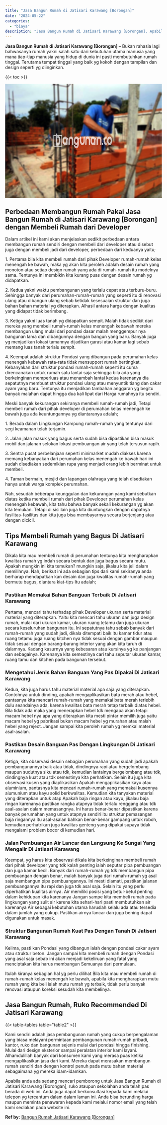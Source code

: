 ```yaml
---
title: "Jasa Bangun Rumah di Jatisari Karawang [Borongan]"
date: "2024-05-22"
categories: 
  - "biaya"
description: "Jasa Bangun Rumah di Jatisari Karawang [Borongan]. Apabila anda ada sedang mencari pemborong untuk Jasa Bangun Rumah di Jatisari Karawang [Borongan], ruko..."
---
```


**Jasa Bangun Rumah di Jatisari Karawang \[Borongan\]** – Bukan rahasia lagi bahwasanya rumah yakni salah satu dari kebutuhan utama manusia yang mana tiap-tiap manusia yang hidup di dunia ini pasti membutuhkan rumah tinggal. Terutama tempat tinggal yang baik yg kokoh dengan tampilan dan design seperti yg diinginkan.

{{< toc >}}

![Jasa Bangun Rumah di Jatisari Karawang [Borongan]](/images/borong-bangunan-17.png)

## Perbedaan Membangun Rumah Pakai Jasa Bangun Rumah di Jatisari Karawang \[Borongan\] dengan Membeli Rumah dari Developer

Dalam artikel ini kami akan menjelaskan sedikit perbedaan antara membangun rumah sendiri dengan membeli dari developer atau disebut juga dengan membeli jadi dari developer, perbedaan dari keduanya yaitu;

1\. Pertama bila kita membeli rumah dari pihak Developer rumah-rumah kelas menengah ke bawah, maka yg akan kita peroleh adalah desain rumah yang monoton atau setiap design rumah yang ada di rumah-rumah itu modelnya sama. Tentunya ini membikin kita kurang puas dengan desain rumah yg didapatkan.

2\. Kedua yakni waktu pembangunan yang terlalu cepat atau terburu-buru. Sehingga banyak dari perumahan-rumah-rumah yang seperti itu di renovasi ulang atau dibangun ulang sebab ketidak kesesuaian struktur dan juga bahan bahan material yg diterapkan. Alhasil antara harga dengan kualitas yang didapat tidak berimbang.

3\. Ketiga yakni luas tanah yg didapatkan sempit. Malah tidak sedikit dari mereka yang membeli rumah-rumah kelas menengah kebawah mereka membangun ulang mulai dari pondasi dasar malah menggempur nya bangunan lama dan dibangunnya dengan bangun yang baru. Banyak juga yg menjadikan lokasi tamannya dijadikan garasi atau kamar lagi sebab memang luas tanah terlalu sempit.

4\. Keempat adalah struktur Pondasi yang dibangun pada perumahan kelas menengah kebawah rata-rata tidak mensupport rumah bertingkat. Kebanyakan dari struktur pondasi rumah-rumah seperti itu cuma direncanakan untuk rumah satu lantai saja sehingga bila ada yang berkeinginan memperluas atau menambah lantai kedua karenanya dia sepatutnya membuat struktur pondasi ulang atau menyuntik tiang dan cakar ayam yang baru. Tentunya itu menjadikan tambahan anggaran yg begitu banyak malahan dapat hingga dua kali lipat dari Harga rumahnya itu sendiri.

Meski banyak kekurangan sekiranya membeli rumah-rumah jadi, Tetapi membeli rumah dari pihak developer di perumahan kelas menengah ke bawah juga ada keuntungannya yg diantaranya adalah;

1\. Berada dalam Lingkungan Kampung rumah-rumah yang tentunya dari segi keamanan telah terjamin.

2\. Jalan jalan masuk yang bagus serta sudah bisa dipastikan bisa masuk mobil dan jalanan selokan lokasi pembuangan air yang telah tersusun rapih.

3\. Sentra pusat perbelanjaan seperti minimarket mudah diakses karena memang kebanyakan dari perumahan kelas menengah ke bawah hari ini sudah disediakan sedemikian rupa yang menjadi orang lebih berminat untuk membeli.

4\. Taman bermain, mesjid dan lapangan olahraga yang telah disediakan hanya untuk warga komplek perumahan.

Nah, sesudah beberapa keunggulan dan kekurangan yang kami sebutkan diatas ketika membeli rumah dari pihak Developer perumahan kelas menengah kebawah, kita tahu bahwa banyak sekali kekurangan yg akan kita temukan. Tetapi di sisi lain juga kita diuntungkan dengan dapatnya fasilitas-fasilitas dan kita juga bisa membayarnya secara berjenjang atau dengan dicicil.

## Tips Membeli Rumah yang Bagus Di Jatisari Karawang

Dikala kita mau membeli rumah di perumahan tentunya kita mengharapkan kwalitas rumah yg indah secara bentuk dan juga bagus secara mutu. Apakah mungkin ini kita temukan? mungkin saja, jikalau kita jeli dalam memilihnya. Nah, berikut ini ada sebagian tips dari kami sekiranya anda berharap mendapatkan kan desain dan juga kwalitas rumah-rumah yang bermutu bagus, diantara kiat-tips Itu adalah;

### Pastikan Memakai Bahan Banguan Terbaik Di Jatisari Karawang

Pertama, mencari tahu terhadap pihak Developer ukuran serta material material yang diterapkan. Yaitu kita mencari tahu ukuran dan juga design rumah, mulai dari ukuran kamar, ukuran ruang tetamu dan juga ukuran secara keseluruhan bangunan itu. Ini sepatutnya tahu sebab banyak dari rumah-rumah yang sudah jadi, dikala ditempati baik itu kamar tidur atau ruang tetamu juga ruang kitchen nya tidak sesuai dengan gambar maupun tidak sesuai dengan barang-barang interior yang akan kita taruh di dalamnya. Kadang kasurnya yang kebesaran atau kursinya yg ke panjangan dan sebagainya. Karenanya kita semestinya cari tahu seputar ukuran kamar, ruang tamu dan kitchen pada bangunan tersebut.

### Mengetahui Jenis Bahan Banguan Yang Pas Dipakai Di Jatisari Karawang

Kedua, kita juga harus tahu material material apa saja yang diterapkan. Contohnya untuk dinding, apakah mengaplikasikan bata merah atau hebel, pantasnya kita mencari rumah-rumah yang memakai bata merah terlebih dulu seandainya ada, karena kwalitas bata merah tetap terbaik diatas hebel. Bila tidak ada maka yang menerapkan hebel tdk mengapa akan tetapi macam hebel nya apa yang diterapkan kita mesti pintar memilih juga yaitu macam hebel yg pabrikasi bukan macam hebel yg murahan atau malah hebel yang reject. Jangan sampai kita peroleh rumah yg memkai material asal-asalan.

### Pastikan Desain Banguan Pas Dengan Lingkungan Di Jatisari Karawang

Ketiga, kita observasi desain sebagian perumahan yang sudah jadi apakah pembangunannya baik atau tidak, dindingnya rapi atau bergelombang maupun sudutnya siku atau tdk, kemudian lantainya bergelombang atau tdk, dindingnya kuat atau tdk semestinya kita perhatikan. Selain itu juga kita observasi kusen yang diaplikasikan Apakah mengaplikasikan kayu atau aluminium, pantasnya kita mencari rumah-rumah yang memakai kusennya alumunium atau kayu solid berkwalitas. Kemudian kita tanyakan material yang diterapkan untuk atap Apakah baja ringan atau kayu, jikalau baja ringan karenanya pastikan rangka atapnya tidak terlalu renggang atau tdk asal-asalan dalam memasangnya. Ini harus benar-benar dipastikan karena banyak perumahan yang untuk atapnya sendiri itu struktur pemasangan baja ringannya itu asal-asalan bahkan benar-benar gampang untuk roboh, kemudian perhatrikan juga kwalitas genteng yang dipakai supaya tidak mengalami problem bocor di kemudian hari.

### Jalan Pembuangan Air Lancar dan Langsung Ke Sungai Yang Mengalir Di Jatisari Karawang

Keempat, yg harus kita observasi dikala kita berkeinginan membeli rumah dari pihak developer yang tdk kalah penting ialah seputar pipa pembuangan dan juga kamar kecil. Banyak dari rumah-rumah yg tdk membangun pipa pembuangan dengan benar, malah banyak juga dari rumah-rumah yg asal saja membangun pipa pembuangannya. Ini mesti diamati, pastikan jalanan pembuangannya itu rapi dan juga tdk asal saja. Selain itu yang perlu diperhatikan kualitas airnya. Air memiliki posisi yang betul-betul penting dalam kehidupan kita karenanya Jangan sampe kita membeli rumah pada lingkungan yang sulit air karena kita sehari-hari pasti membutuhkan air karenanya Air sebagai kebutuhan utama haruslah selalu ada atau tersedia dalam jumlah yang cukup. Pastikan airnya lancar dan juga bening dapat digunakan untuk masak.

### Struktur Bangunan Rumah Kuat Pas Dengan Tanah Di Jatisari Karawang

Kelima, pasti kan Pondasi yang dibangun ialah dengan pondasi cakar ayam atau struktur beton. Jangan sampai kita membeli rumah dengan Pondasi yang asal saja sebab ini akan menjadi kekeliruan yang fatal yang menciptakan kita harus membangun Semuanya dari permulaan.

Itulah kiranya sebagian hal yg perlu dilihat Bila kita mau membeli rumah di rumah-rumah kelas menengah ke bawah, apabila kita mengharapkan mutu rumah yang kita beli ialah mutu rumah yg terbaik, tidak perlu banyak renovasi ataupun koreksi sesudah kita membelinya.

## Jasa Bangun Rumah, Ruko Recommended Di Jatisari Karawang

{{< table-tables table="table2" >}}

Kami sendiri adalah jasa pembangunan rumah yang cukup berpengalaman yang biasa melayani permintaan pembangunan rumah-rumah pribadi, kantor, ruko dan bangunan sejenis mulai dari pondasi hingga finishing. Mulai dari design eksterior sampai peralatan interior kami layani. Alhamdulillah banyak dari konsumen kami yang merasa puas ketika mengaplikasikan jasa dari kami. Mereka dapat merasakan membangun rumah sendiri dan dengan kontrol penuh pada mutu bahan material sebagaimana yg mereka idam-idamkan.

Apabila anda ada sedang mencari pemborong untuk Jasa Bangun Rumah di Jatisari Karawang \[Borongan\], ruko ataupun sekolahan anda telah pas berada di web ini. Anda juga dapat berkonsultasi kepada kami melalui telepon yg tercantum dalam dalam laman ini. Anda bisa berunding harga maupun meminta penawaran kepada kami melalui nomor email yang telah kami sediakan pada website ini.

**Ref by:** [Bangun Rumah Jatisari Karawang [Borongan]](https://id.wikipedia.org/wiki/Bangun)
